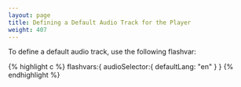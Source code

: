 ```yaml
---
layout: page
title: Defining a Default Audio Track for the Player
weight: 407
---
```


To define a default audio track, use the following flashvar:

{% highlight c %}
flashvars:{
    audioSelector:{
        defaultLang: "en"
    }
}
{% endhighlight %}

